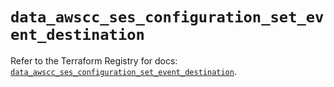 # `data_awscc_ses_configuration_set_event_destination`

Refer to the Terraform Registry for docs: [`data_awscc_ses_configuration_set_event_destination`](https://registry.terraform.io/providers/hashicorp/awscc/0.70.0/docs/data-sources/ses_configuration_set_event_destination).
